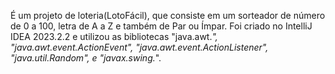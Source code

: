 É um projeto de loteria(LotoFácil), que consiste em um sorteador de número de 0 a 100, letra de A a Z e também de Par ou Ímpar. Foi criado no IntelliJ IDEA 2023.2.2 e utilizou as bibliotecas "java.awt.*", "java.awt.event.ActionEvent", "java.awt.event.ActionListener", "java.util.Random", e "javax.swing.*".
